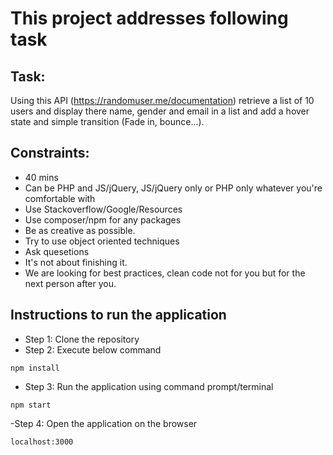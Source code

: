 # This project addresses following task

## Task:
Using this API (https://randomuser.me/documentation) retrieve a list of 10 users and display there name, gender and email in a list and add a hover state and simple transition (Fade in, bounce...).

## Constraints:
* 40 mins
* Can be PHP and JS/jQuery, JS/jQuery only or PHP only whatever you're comfortable with
* Use Stackoverflow/Google/Resources
* Use composer/npm for any packages
* Be as creative as possible.
* Try to use object oriented techniques
* Ask quesetions
* It's not about finishing it.
* We are looking for best practices, clean code not for you but for the next person after you.

## Instructions to run the application
- Step 1: Clone the repository
- Step 2: Execute below command
```
npm install
```
- Step 3: Run the application using command prompt/terminal
```
npm start
```
-Step 4: Open the application on the browser
```
localhost:3000
```
